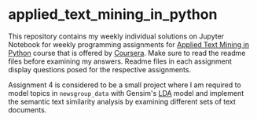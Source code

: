 # applied_text_mining_in_python


This repository contains my weekly individual solutions on Jupyter Notebook for weekly programming assignments for [Applied Text Mining in Python](https://www.coursera.org/learn/python-text-mining?) course that is offered by [Coursera](https://www.coursera.org). Make sure to read the readme files before examining my answers. Readme files in each assignment display questions posed for the respective assignments.

Assignment 4 is considered to be a small project where I am required to model topics in `newsgroup_data` with Gensim's [LDA](https://en.wikipedia.org/wiki/Latent_Dirichlet_allocation) model and implement the semantic text similarity analysis by examining different sets of text documents.




